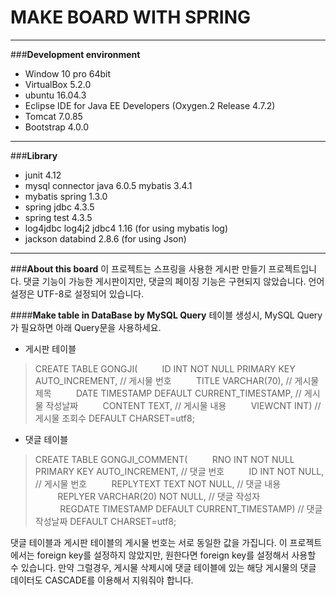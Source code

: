 **MAKE BOARD WITH SPRING**
==========================

----------

###**Development environment**

 - Window 10 pro 64bit
 - VirtualBox 5.2.0
 - ubuntu 16.04.3
 - Eclipse IDE for Java EE Developers (Oxygen.2 Release 4.7.2)
 - Tomcat 7.0.85
 - Bootstrap 4.0.0

----------
###**Library**

 - junit 4.12
 - mysql connector java 6.0.5 mybatis 3.4.1
 - mybatis spring 1.3.0
 - spring jdbc 4.3.5
 - spring test 4.3.5
 - log4jdbc log4j2 jdbc4 1.16 (for using mybatis log)
 - jackson databind 2.8.6 (for using Json)

----------

###**About this board**
이 프로젝트는 스프링을 사용한 게시판 만들기 프로젝트입니다. 댓글 기능이 가능한 게시판이지만, 댓글의 페이징 기능은 구현되지 않았습니다. 언어 설정은 UTF-8로 설정되어 있습니다.

####**Make table in DataBase by MySQL Query**
테이블 생성시, MySQL Query가 필요하면 아래 Query문을 사용하세요.

 - 게시판 테이블

> CREATE TABLE GONGJI( 
> &nbsp;&nbsp;&nbsp;&nbsp;&nbsp;&nbsp;&nbsp;&nbsp;&nbsp;ID INT NOT NULL PRIMARY KEY AUTO_INCREMENT,  // 게시물 번호
> &nbsp;&nbsp;&nbsp;&nbsp;&nbsp;&nbsp;&nbsp;&nbsp;&nbsp;TITLE VARCHAR(70), // 게시물 제목
> &nbsp;&nbsp;&nbsp;&nbsp;&nbsp;&nbsp;&nbsp;&nbsp;&nbsp;DATE TIMESTAMP DEFAULT CURRENT_TIMESTAMP, // 게시물 작성날짜
> &nbsp;&nbsp;&nbsp;&nbsp;&nbsp;&nbsp;&nbsp;&nbsp;&nbsp;CONTENT TEXT, // 게시물 내용
> &nbsp;&nbsp;&nbsp;&nbsp;&nbsp;&nbsp;&nbsp;&nbsp;&nbsp;VIEWCNT INT)  // 게시물 조회수
> DEFAULT CHARSET=utf8;

 - 댓글 테이블

>  CREATE TABLE GONGJI_COMMENT(
>  &nbsp;&nbsp;&nbsp;&nbsp;&nbsp;&nbsp;&nbsp;&nbsp;&nbsp;RNO INT NOT NULL PRIMARY KEY AUTO_INCREMENT, // 댓글 번호
>  &nbsp;&nbsp;&nbsp;&nbsp;&nbsp;&nbsp;&nbsp;&nbsp;&nbsp;ID INT NOT NULL, // 게시물 번호
>  &nbsp;&nbsp;&nbsp;&nbsp;&nbsp;&nbsp;&nbsp;&nbsp;&nbsp;REPLYTEXT TEXT NOT NULL, // 댓글 내용
>  &nbsp;&nbsp;&nbsp;&nbsp;&nbsp;&nbsp;&nbsp;&nbsp;&nbsp;REPLYER VARCHAR(20) NOT NULL, // 댓글 작성자
>  &nbsp;&nbsp;&nbsp;&nbsp;&nbsp;&nbsp;&nbsp;&nbsp;&nbsp;&nbsp;REGDATE TIMESTAMP DEFAULT CURRENT_TIMESTAMP) // 댓글 작성날짜
> DEFAULT CHARSET=utf8;

댓글 테이블과 게시판 테이블의 게시물 번호는 서로 동일한 값을 가집니다. 이 프로젝트에서는 foreign key를 설정하지 않았지만, 원한다면 foreign key를 설정해서 사용할 수 있습니다. 만약 그럴경우, 게시물 삭제시에 댓글 테이블에 있는 해당 게시물의 댓글 데이터도 CASCADE를 이용해서 지워줘야 합니다.
